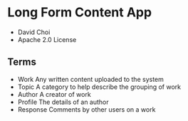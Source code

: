 # Long Form Content App

- David Choi
- Apache 2.0 License

## Terms

- Work
  Any written content uploaded to the system
- Topic
  A category to help describe the grouping of work
- Author
  A creator of work
- Profile
  The details of an author
- Response
  Comments by other users on a work
